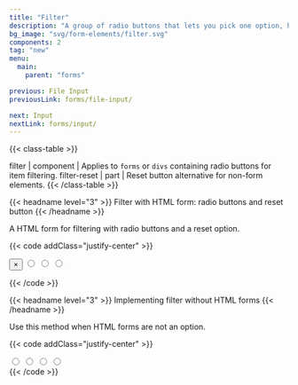 ```yaml
---
title: "Filter"
description: "A group of radio buttons that lets you pick one option, hiding the rest, with a reset button to change your choice."
bg_image: "svg/form-elements/filter.svg"
components: 2
tag: "new"
menu:
  main:
    parent: "forms"

previous: File Input
previousLink: forms/file-input/

next: Input
nextLink: forms/input/
---
```


<!-- Class table -->

{{< class-table >}}

filter | component | Applies to `forms` or `divs` containing radio buttons for item filtering.
filter-reset | part | Reset button alternative for non-form elements.
{{< /class-table >}}


<!-- Filtering with HTML Form: Radio Buttons and Reset Button -->
{{< headname level="3" >}} Filter with HTML form: radio buttons and reset button {{< /headname >}}

A HTML form for filtering with radio buttons and a reset option.

{{< code addClass="justify-center" >}}
<form class="filter">
  <input class="btn btn-square" type="reset" value="×"/>
  <input class="btn" type="radio" name="drink" aria-label="Tea"/>
  <input class="btn" type="radio" name="drink" aria-label="Coffee"/>
  <input class="btn" type="radio" name="drink" aria-label="Smoothie"/>
</form>
{{< /code >}}

<!-- Filter without HTML form -->
{{< headname level="3" >}} Implementing filter without HTML forms {{< /headname >}}

Use this method when HTML forms are not an option.

{{< code addClass="justify-center" >}}
<div class="filter">
  <input class="btn filter-reset" type="radio" name="destination" aria-label="All"/>
  <input class="btn" type="radio" name="destination" aria-label="Jungle"/>
  <input class="btn" type="radio" name="destination" aria-label="Beach"/>
  <input class="btn" type="radio" name="destination" aria-label="Mountain"/>
</div>
{{< /code >}}
